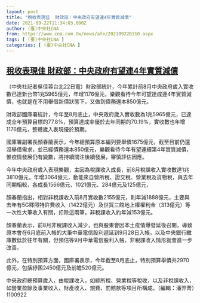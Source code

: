 ```yaml
---
layout: post
title: "稅收表現佳  財政部：中央政府有望連4年實質減債"
date: 2021-09-22T11:34:03.000Z
author: (臺)中央社CNA
from: https://www.cna.com.tw/news/afe/202109220310.aspx
tags: [ (臺)中央社CNA ]
categories: [ (臺)中央社CNA ]
---
```

<!--1632310443000-->
[稅收表現佳  財政部：中央政府有望連4年實質減債](https://www.cna.com.tw/news/afe/202109220310.aspx)
------

<div>
<div></div><div class="paragraph"><p>（中央社記者吳佳蓉台北22日電）財政部統計，今年累計前8月中央政府歲入實收數已達新台幣1兆5965億元，年增1176億元，樂觀看待今年可望達成連4年實質減債，也就是在不用舉借新債狀態下，又做到債務還本850億元。</p><p>財政部國庫署統計，今年至8月底止，中央政府歲入實收數為1兆5965億元，已達成全年預算目標的77.8%，預算達成率優於去年同期的70.19%，實收數也年增1176億元，整體歲入表現優於預期。</p><p>國庫署副署長顏春蘭表示，今年總預算原本編列要舉債1675億元，截至目前仍還沒舉借需求，並已經債務還本850億元，樂觀看待今年有望連續第4年實質減債，惟疫情發展仍有變數，將持續關注後續發展，審慎評估因應。</p><p>今年中央政府歲入表現樂觀，主因為稅課收入成長，前8月稅課收入實收數達1兆3810億元，年增3064億元，動能來自營所稅、證交稅、營業稅及貨物稅，與去年同期相較，各成長1566億元、1021億元、284億元及125億元，</p><p>顏春蘭指出，相對非稅課收入前8月實收數2155億元，則年減1888億元，主要與去年有5G釋照特許費收入（1422億元）及世貿三館地上權權利金（313億元）等一次性大筆收入有關，扣除這兩筆，非稅課收入約年減153億元。</p><p>顏春蘭表示，前8月非稅課收入減少，也與股東會因本土疫情爆發延後召開，導致原本會在6月底前入帳的大筆中華電信股利遞延到9月28日入帳，以及中央銀行繳庫數低於往年有關，但預估等9月中華電信股利入帳，非稅課收入情形就會進一步改善。</p><p>此外，在特別預算方面，國庫署表示，今年截至8月底止，特別預算舉債共2970億元，包括紓困2450億元及前瞻520億元。</p><p>中央政府總預算歲入，由稅課收入，如綜所稅、營業稅等稅收，以及非稅課收入，如營業盈餘及事業收入、財產收入、規費、罰賠款等項目所構成。（編輯：潘羿菁）1100922</p></div>
</div>
